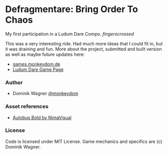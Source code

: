 # Defragmentare: Bring Order To Chaos
My first participation in a Ludum Dare Compo. *fingerscrossed*

This was a very interesting ride. Had much more ideas that I could fit in, but it was draining and fun. More about the project, submitted and built version as well as maybe future updates here: 

* [games.monkeydom.de](https://games.monkeydom.de/ld-42-compo/)
* [Ludum Dare Game Page](https://ldjam.com/events/ludum-dare/42/defragmentare-bring-order-to-chaos)


### Author
* Dominik Wagner [@monkeydom](https://twitter.com/monkeydom)

### Asset references
* [Autobus Bold by NimaVisual](http://www.fontspace.com/nimavisual/autobus-bold)

### License

Code is licensed under MIT License. 
Game mechanics and specifics are (c) Dominik Wagner.